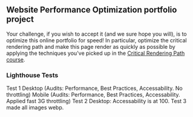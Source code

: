 ## Website Performance Optimization portfolio project

Your challenge, if you wish to accept it (and we sure hope you will), is to optimize this online portfolio for speed! In particular, optimize the critical rendering path and make this page render as quickly as possible by applying the techniques you've picked up in the [Critical Rendering Path course](https://www.udacity.com/course/ud884).

### Lighthouse Tests
Test 1
  Desktop (Audits: Performance, Best Practices, Accessability. No throttling)
  Mobile (Audits: Performance, Best Practices, Accessability. Applied fast 3G throttling)
Test 2
  Desktop: Accessability is at 100.
Test 3
  made all images webp.